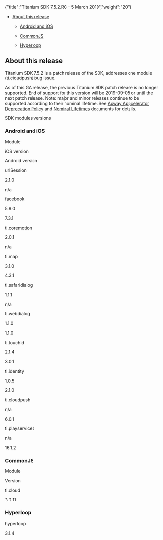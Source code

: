 {"title":"Titanium SDK 7.5.2.RC - 5 March 2019","weight":"20"}

* [About this release](#Aboutthisrelease)

  * [Android and iOS](#AndroidandiOS)

  * [CommonJS](#CommonJS)

  * [Hyperloop](#Hyperloop)


## About this release

Titanium SDK 7.5.2 is a patch release of the SDK, addresses one module (ti.cloudpush) bug issue.

As of this GA release, the previous Titanium SDK patch release is no longer supported. End of support for this version will be 2019-09-05 or until the next patch release. Note: major and minor releases continue to be supported according to their nominal lifetime. See [Axway Appcelerator Deprecation Policy](/docs/appc/AMPLIFY_Appcelerator_Services_Overview/Axway_Appcelerator_Deprecation_Policy/) and [Nominal Lifetimes](/docs/appc/AMPLIFY_Appcelerator_Services_Overview/Axway_Appcelerator_Product_Lifecycle/#NominalLifetimes) documents for details.

SDK modules versions

### Android and iOS

Module

iOS version

Android version

urlSession

2.1.0

n/a

facebook

5.9.0

7.3.1

ti.coremotion

2.0.1

n/a

ti.map

3.1.0

4.3.1

ti.safaridialog

1.1.1

n/a

ti.webdialog

1.1.0

1.1.0

ti.touchid

2.1.4

3.0.1

ti.identity

1.0.5

2.1.0

ti.cloudpush

n/a

6.0.1

ti.playservices

n/a

16.1.2

### CommonJS

Module

Version

ti.cloud

3.2.11

### Hyperloop

hyperloop

3.1.4
